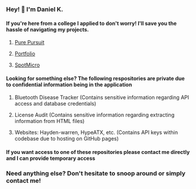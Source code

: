 ### Hey! 👋 I'm Daniel K.

#### If you're here from a college I applied to don't worry! I'll save you the hassle of navigating my projects.

1. [Pure Pursuit](https://github.com/dkasabovn/2019-2020)

2. [Portfolio](https://github.com/dkasabovn/portfolio)

3. [SpotMicro](https://github.com/dkasabovn/DKSpotMicro)

#### Looking for something else? The following respositories are private due to confidential information being in the application

1. Bluetooth Disease Tracker (Contains sensitive information regarding API access and database credentials)

2. License Audit (Contains sensitive information regarding extracting information from HTML files)

3. Websites: Hayden-warren, HypeATX, etc. (Contains API keys within codebase due to hosting on GitHub pages)

#### If you want access to one of these repositories please contact me directly and I can provide temporary access

### Need anything else? Don't hesitate to snoop around or simply contact me!
